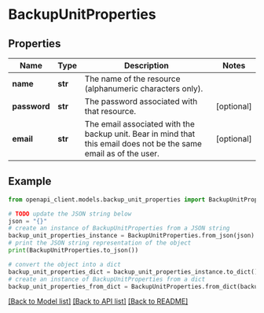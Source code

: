 # BackupUnitProperties


## Properties

Name | Type | Description | Notes
------------ | ------------- | ------------- | -------------
**name** | **str** | The name of the  resource (alphanumeric characters only). | 
**password** | **str** | The password associated with that resource. | [optional] 
**email** | **str** | The email associated with the backup unit. Bear in mind that this email does not be the same email as of the user. | [optional] 

## Example

```python
from openapi_client.models.backup_unit_properties import BackupUnitProperties

# TODO update the JSON string below
json = "{}"
# create an instance of BackupUnitProperties from a JSON string
backup_unit_properties_instance = BackupUnitProperties.from_json(json)
# print the JSON string representation of the object
print(BackupUnitProperties.to_json())

# convert the object into a dict
backup_unit_properties_dict = backup_unit_properties_instance.to_dict()
# create an instance of BackupUnitProperties from a dict
backup_unit_properties_from_dict = BackupUnitProperties.from_dict(backup_unit_properties_dict)
```
[[Back to Model list]](../README.md#documentation-for-models) [[Back to API list]](../README.md#documentation-for-api-endpoints) [[Back to README]](../README.md)


